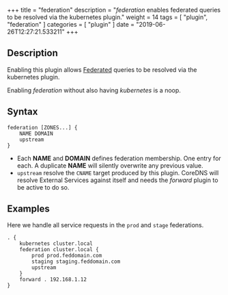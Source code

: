 +++
title = "federation"
description = "*federation* enables federated queries to be resolved via the kubernetes plugin."
weight = 14
tags = [ "plugin", "federation" ]
categories = [ "plugin" ]
date = "2019-06-26T12:27:21.533211"
+++

## Description

Enabling this plugin allows
[Federated](https://kubernetes.io/docs/tasks/federation/federation-service-discovery/) queries to be
resolved via the kubernetes plugin.

Enabling *federation* without also having *kubernetes* is a noop.

## Syntax

~~~
federation [ZONES...] {
    NAME DOMAIN
    upstream
}
~~~

* Each **NAME** and **DOMAIN** defines federation membership. One entry for each. A duplicate
  **NAME** will silently overwrite any previous value.
* `upstream` resolve the `CNAME` target produced by this plugin.  CoreDNS
  will resolve External Services against itself and needs the *forward* plugin to be active to do
  so.

## Examples

Here we handle all service requests in the `prod` and `stage` federations.

~~~
. {
    kubernetes cluster.local
    federation cluster.local {
        prod prod.feddomain.com
        staging staging.feddomain.com
        upstream
    }
    forward . 192.168.1.12
}
~~~
